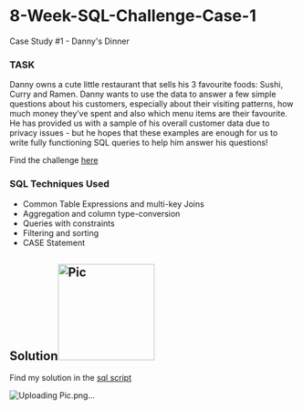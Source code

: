# 8-Week-SQL-Challenge-Case-1

Case Study #1 - Danny's Dinner

### TASK

Danny owns a cute little restaurant that sells his 3 favourite foods: Sushi, Curry and Ramen. Danny wants to use the data to answer a few simple questions about his customers, especially about their visiting patterns, how much money they’ve spent and also which menu items are their favourite. He has provided us with a sample of his overall customer data due to privacy issues - but he hopes that these examples are enough for us to write fully functioning SQL queries to help him answer his questions!

Find the challenge [here](https://8weeksqlchallenge.com/case-study-1/)

### SQL Techniques Used

* Common Table Expressions and multi-key Joins
* Aggregation and column type-conversion
* Queries with constraints
* Filtering and sorting
* CASE Statement

## Solution<img width="169" alt="Pic" src="https://github.com/user-attachments/assets/972b1759-c924-41f6-a23d-a0e12bbcccd8">

Find my solution in the [sql script](https://github.com/Jiyajiya21/8-Week-SQL-Challenge-/blob/main/SQL-SCRIPT%20copy.sql)

![Uploading Pic.png…]()
